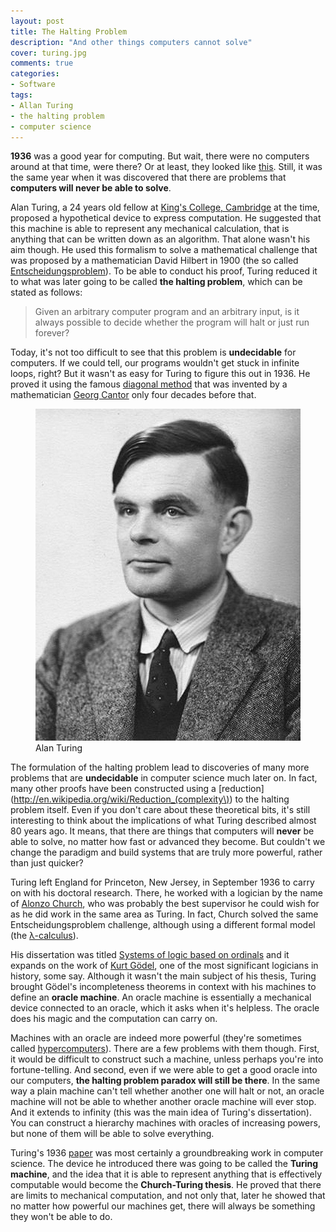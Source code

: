 ```yaml
---
layout: post
title: The Halting Problem
description: "And other things computers cannot solve"
cover: turing.jpg
comments: true
categories:
- Software
tags:
- Allan Turing
- the halting problem
- computer science
---
```


**1936** was a good year for computing. But wait, there were no computers around at that time, were there? Or at least, they looked like [this](http://en.wikipedia.org/wiki/Z1_(computer)). Still, it was the same year when it was discovered that there are problems that **computers will never be able to solve**.

Alan Turing, a 24 years old fellow at [King's College, Cambridge](http://en.wikipedia.org/wiki/King's_College,_Cambridge) at the time, proposed a hypothetical device to express computation. He suggested that this machine is able to represent any mechanical calculation, that is anything that can be written down as an algorithm. That alone wasn't his aim though. He used this formalism to solve a mathematical challenge that was proposed by a mathematician David Hilbert in 1900 (the so called [Entscheidungsproblem](http://en.wikipedia.org/wiki/Entscheidungsproblem)). To be able to conduct his proof, Turing reduced it to what was later going to be called **the halting problem**, which can be stated as follows:

> Given an arbitrary computer program and an arbitrary input, is it always possible to decide whether the program will halt or just run forever?

Today, it's not too difficult to see that this problem is **undecidable** for computers. If we could tell, our programs wouldn't get stuck in infinite loops, right? But it wasn't as easy for Turing to figure this out in 1936. He proved it using the famous [diagonal method](http://en.wikipedia.org/wiki/Cantor%27s_diagonal_argument) that was invented by a mathematician [Georg Cantor](http://en.wikipedia.org/wiki/Georg_Cantor) only four decades before that.

<figure class="full">
	<a href="/assets/images/posts/alan-turing.jpg">
        <img src="/assets/images/posts/alan-turing.jpg"
             alt="Alan Turing">
    </a>
	<figcaption>
        Alan Turing
    </figcaption>
</figure>

The formulation of the halting problem lead to discoveries of many more problems that are **undecidable** in computer science much later on. In fact, many other proofs have been constructed using a [reduction](http://en.wikipedia.org/wiki/Reduction_(complexity\)) to the halting problem itself. Even if you don't care about these theoretical bits, it's still interesting to think about the implications of what Turing described almost 80 years ago. It means, that there are things that computers will **never** be able to solve, no matter how fast or advanced they become. But couldn't we change the paradigm and build systems that are truly more powerful, rather than just quicker?

Turing left England for Princeton, New Jersey, in September 1936 to carry on with his doctoral research. There, he worked with a logician by the name of [Alonzo Church](http://en.wikipedia.org/wiki/Alonzo_Church), who was probably the best supervisor he could wish for as he did work in the same area as Turing. In fact, Church solved the same Entscheidungsproblem challenge, although using a different formal model (the [λ-calculus](http://en.wikipedia.org/wiki/Lambda_calculus)).

His dissertation was titled [Systems of logic based on ordinals](http://www.turingarchive.org/browse.php/B/15) and it expands on the work of [Kurt Gödel](http://en.wikipedia.org/wiki/Kurt_G%C3%B6del), one of the most significant logicians in history, some say. Although it wasn't the main subject of his thesis, Turing brought Gödel's incompleteness theorems in context with his machines to define an **oracle machine**. An oracle machine is essentially a mechanical device connected to an oracle, which it asks when it's helpless. The oracle does his magic and the computation can carry on.

Machines with an oracle are indeed more powerful (they're sometimes called [hypercomputers](http://en.wikipedia.org/wiki/Hypercomputer)). There are a few problems with them though. First, it would be difficult to construct such a machine, unless perhaps you're into fortune-telling. And second, even if we were able to get a good oracle into our computers, **the halting problem paradox will still be there**. In the same way a plain machine can't tell whether another one will halt or not, an oracle machine will not be able to whether another oracle machine will ever stop. And it extends to infinity (this was the main idea of Turing's dissertation). You can construct a hierarchy machines with oracles of increasing powers, but none of them will be able to solve everything.

Turing's 1936 [paper](http://www.turingarchive.org/browse.php/B/12) was most certainly a groundbreaking work in computer science. The device he introduced there was going to be called the **Turing machine**, and the idea that it is able to represent anything that is effectively computable would become the **Church-Turing thesis**. He proved that there are limits to mechanical computation, and not only that, later he showed that no matter how powerful our machines get, there will always be something they won't be able to do.
